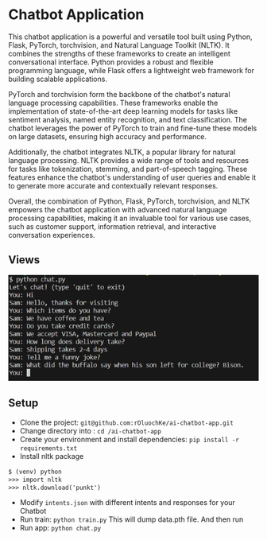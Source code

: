 # Chatbot Application

This chatbot application is a powerful and versatile tool built using Python, Flask, PyTorch, torchvision, and Natural Language Toolkit (NLTK). It combines the strengths of these frameworks to create an intelligent conversational interface. Python provides a robust and flexible programming language, while Flask offers a lightweight web framework for building scalable applications.

PyTorch and torchvision form the backbone of the chatbot's natural language processing capabilities. These frameworks enable the implementation of state-of-the-art deep learning models for tasks like sentiment analysis, named entity recognition, and text classification. The chatbot leverages the power of PyTorch to train and fine-tune these models on large datasets, ensuring high accuracy and performance.

Additionally, the chatbot integrates NLTK, a popular library for natural language processing. NLTK provides a wide range of tools and resources for tasks like tokenization, stemming, and part-of-speech tagging. These features enhance the chatbot's understanding of user queries and enable it to generate more accurate and contextually relevant responses.

Overall, the combination of Python, Flask, PyTorch, torchvision, and NLTK empowers the chatbot application with advanced natural language processing capabilities, making it an invaluable tool for various use cases, such as customer support, information retrieval, and interactive conversation experiences.

## Views

<p align="center">
  <img src="screenshots/capture1.PNG" width="800" />
</p>

## Setup

- Clone the project: `git@github.com:rOluochKe/ai-chatbot-app.git`
- Change directory into : `cd /ai-chatbot-app`
- Create your environment and install dependencies: `pip install -r requirements.txt`
- Install nltk package
```
$ (venv) python
>>> import nltk
>>> nltk.download('punkt')
```
- Modify `intents.json` with different intents and responses for your Chatbot
- Run train: `python train.py` This will dump data.pth file. And then run
- Run app: `python chat.py`
